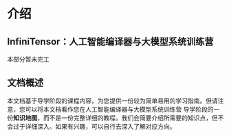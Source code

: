 # 介绍

## InfiniTensor：人工智能编译器与大模型系统训练营

本部分暂未完工

## 文档概述

本文档基于导学阶段的课程内容，为您提供一份较为简单易用的学习指南。但请注意，您可以将本文档看作您在人工智能编译器与大模型系统训练营 导学阶段的一份**知识地图**，而不是一份完整详细的教程。我们会简要介绍所需要的知识点，但不会过于详细深入。如果有兴趣，可以自行去深入了解对应方向。
